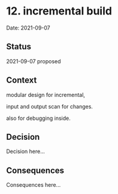 # 12. incremental build

Date: 2021-09-07

## Status

2021-09-07 proposed

## Context

modular design for incremental,

input and output scan for changes.

also for debugging inside.

## Decision

Decision here...

## Consequences

Consequences here...
